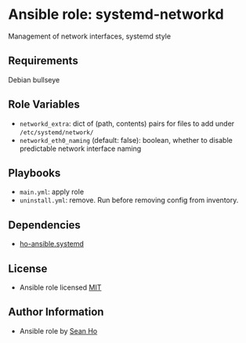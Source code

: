 # Ansible role: systemd-networkd
Management of network interfaces, systemd style

## Requirements
Debian bullseye

## Role Variables
+ `networkd_extra`: dict of (path, contents) pairs for
  files to add under `/etc/systemd/network/`
+ `networkd_eth0_naming` (default: false): boolean, whether to
  disable predictable network interface naming
## Playbooks
+ `main.yml`: apply role
+ `uninstall.yml`: remove. Run before removing config from inventory.

## Dependencies
+ [ho-ansible.systemd](https://github.com/ho-ansible/systemd)

## License
+ Ansible role licensed [MIT](LICENSE)

## Author Information
+ Ansible role by [Sean Ho](https://github.com/ho-ansible/)

